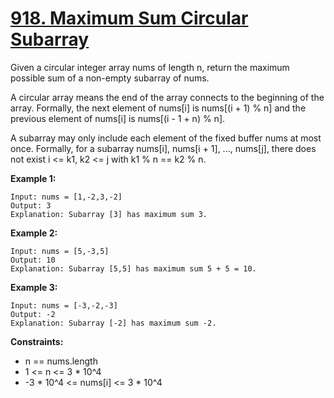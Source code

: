 # [918. Maximum Sum Circular Subarray](https://leetcode.com/problems/maximum-sum-circular-subarray/description/)

Given a circular integer array nums of length n, return the maximum possible sum of a non-empty subarray of nums.

A circular array means the end of the array connects to the beginning of the array. Formally, the next element of nums[i] is nums[(i + 1) % n] and the previous element of nums[i] is nums[(i - 1 + n) % n].

A subarray may only include each element of the fixed buffer nums at most once. Formally, for a subarray nums[i], nums[i + 1], ..., nums[j], there does not exist i <= k1, k2 <= j with k1 % n == k2 % n.

 

**Example 1:**
```
Input: nums = [1,-2,3,-2]
Output: 3
Explanation: Subarray [3] has maximum sum 3.
```
**Example 2:**
```
Input: nums = [5,-3,5]
Output: 10
Explanation: Subarray [5,5] has maximum sum 5 + 5 = 10.
```
**Example 3:**
```
Input: nums = [-3,-2,-3]
Output: -2
Explanation: Subarray [-2] has maximum sum -2.
```

**Constraints:**

- n == nums.length
- 1 <= n <= 3 * 10^4
- -3 * 10^4 <= nums[i] <= 3 * 10^4